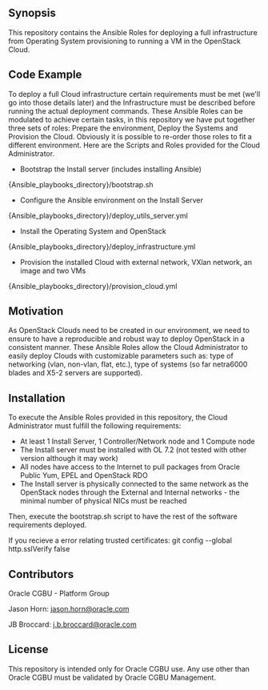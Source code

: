 ## Synopsis

This repository contains the Ansible Roles for deploying a full infrastructure from Operating System provisioning to running a VM in the OpenStack Cloud.

## Code Example

To deploy a full Cloud infrastructure certain requirements must be met (we'll go into those details later) and the Infrastructure must be described before running the actual deployment commands. These Ansible Roles can be modulated to achieve certain tasks, in this repository we have put together three sets of roles: Prepare the environment, Deploy the Systems and Provision the Cloud. Obviously it is possible to re-order those roles to fit a different environment.
Here are the Scripts and Roles provided for the Cloud Administrator.

-	Bootstrap the Install server (includes installing Ansible)

{Ansible_playbooks_directory}/bootstrap.sh

-	Configure the Ansible environment on the Install Server

{Ansible_playbooks_directory}/deploy_utils_server.yml

-	Install the Operating System and OpenStack

{Ansible_playbooks_directory}/deploy_infrastructure.yml

-	Provision the installed Cloud with external network, VXlan network, an image and two VMs

{Ansible_playbooks_directory}/provision_cloud.yml

## Motivation

As OpenStack Clouds need to be created in our environment, we need to ensure to have a reproducible and robust way to deploy OpenStack in a consistent manner. These Ansible Roles allow the Cloud Administrator to easily deploy Clouds with customizable parameters such as: type of networking (vlan, non-vlan, flat, etc.), type of systems (so far netra6000 blades and X5-2 servers are supported).

## Installation

To execute the Ansible Roles provided in this repository, the Cloud Administrator must fulfill the following requirements:
-	At least 1 Install Server, 1 Controller/Network node and 1 Compute node
-	The Install server must be installed with OL 7.2 (not tested with other version although it may work)
-	All nodes have access to the Internet to pull packages from Oracle Public Yum, EPEL and OpenStack RDO
-	The Install server is physically connected to the same network as the OpenStack nodes through the External and Internal networks - the minimal number of physical NICs must be reached

Then, execute the bootstrap.sh script to have the rest of the software requirements deployed.

If you recieve a error relating trusted certificates:
  git config --global  http.sslVerify false
## Contributors

Oracle CGBU - Platform Group

Jason Horn: jason.horn@oracle.com

JB Broccard: j.b.broccard@oracle.com

## License

This repository is intended only for Oracle CGBU use. Any use other than Oracle CGBU must be validated by Oracle CGBU Management.

